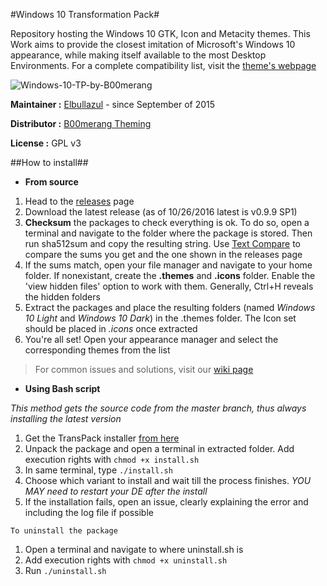 #Windows 10 Transformation Pack#

Repository hosting the Windows 10 GTK, Icon and Metacity themes. This Work aims to provide the closest imitation of Microsoft's Windows 10 appearance, while making itself available to the most Desktop Environments. For a complete compatibility list, visit the [theme's webpage](http://b00merang.weebly.com/windows-10-transformation-pack.html)

![Windows-10-TP-by-B00merang](http://b00merang.weebly.com/uploads/1/6/8/1/16813022/2d76a816-3341-11e6-8a4b-67e8253851c7_orig.png)

**Maintainer :** [Elbullazul](https://github.com/Elbullazul) - since September of 2015

**Distributor :** [B00merang Theming](https://github.com/B00merang-Project)

**License :** GPL v3

##How to install##

- **From source**
 
1. Head to the [releases](https://github.com/Elbullazul/Windows-10/releases) page
2. Download the latest release (as of 10/26/2016 latest is v0.9.9 SP1)
3. **Checksum** the packages to check everything is ok. To do so, open a terminal and navigate to the folder where the package is stored. Then run sha512sum and copy the resulting string. Use [Text Compare](https://text-compare.com/) to compare the sums you get and the one shown in the releases page
4. If the sums match, open your file manager and navigate to your home folder. If nonexistant, create the **.themes** and **.icons** folder. Enable the 'view hidden files' option to work with them. Generally, Ctrl+H reveals the hidden folders
5. Extract the packages and place the resulting folders (named *Windows 10 Light* and *Windows 10 Dark*) in the .themes folder. The Icon set should be placed in *.icons* once extracted
6. You're all set! Open your appearance manager and select the corresponding themes from the list

> For common issues and solutions, visit our [wiki page](https://github.com/Elbullazul/Windows-10/wiki)

- **Using Bash script**

*This method gets the source code from the master branch, thus always installing the latest version*

1. Get the TransPack installer [from here](https://github.com/B00merang-Project/TransPack/archive/master.zip)
2. Unpack the package and open a terminal in extracted folder. Add execution rights with `chmod +x install.sh`
3. In same terminal, type `./install.sh`
4. Choose which variant to install and wait till the process finishes. *YOU MAY need to restart your DE after the install*
5. If the installation fails, open an issue, clearly explaining the error and including the log file if possible

`To uninstall the package`

1. Open a terminal and navigate to where uninstall.sh is
2. Add execution rights with `chmod +x uninstall.sh`
3. Run `./uninstall.sh`
